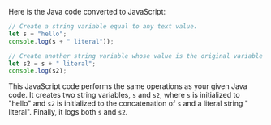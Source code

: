 Here is the Java code converted to JavaScript:

```javascript
// Create a string variable equal to any text value.
let s = "hello";
console.log(s + " literal"));

// Create another string variable whose value is the original variable concatenated with another string literal.
let s2 = s + " literal";
console.log(s2);
```
This JavaScript code performs the same operations as your given Java code. It creates two string variables, `s` and `s2`, where `s` is initialized to "hello" and `s2` is initialized to the concatenation of `s` and a literal string " literal". Finally, it logs both `s` and `s2`.
